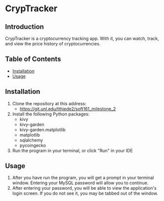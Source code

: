 # CrypTracker
## Introduction
CrypTracker is a cryptocurrency tracking app. With it, you can watch, track, and view the price history of cryptocurrencies. 

## Table of Contents
- [Installation](#installation)
- [Usage](#usage)

## Installation
1. Clone the repository at this address:
   - https://git.unl.edu/tthiede2/soft161_milestone_2
2. Install the following Python packages:
   - kivy
   - kivy-garden
   - kivy-garden.matplotlib
   - matplotlib
   - sqlalchemy
   - pycoingecko
3. Run the program in your terminal, or click "Run" in your IDE

## Usage
1. After you have run the program, you will get a prompt in your terminal window. Entering your MySQL password will allow you to continue.
2. After entering your password, you will be able to view the application's login screen. If you do not see it, you may be tabbed out of the window.

##